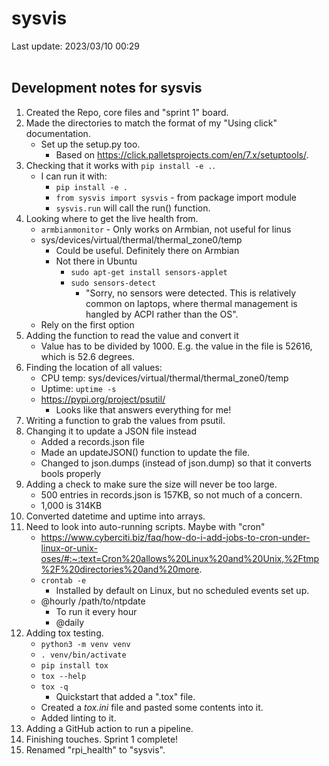 # sysvis

Last update: 2023/03/10 00:29
<br><br>

## Development notes for sysvis

1. Created the Repo, core files and "sprint 1" board.
2. Made the directories to match the format of my "Using click" documentation.
    - Set up the setup.py too.
        - Based on https://click.palletsprojects.com/en/7.x/setuptools/.
3. Checking that it works with ` pip install -e . `.
    - I can run it with:
        - ` pip install -e . `
        - ` from sysvis import sysvis ` - from package import module
        - ` sysvis.run ` will call the run() function.
4. Looking where to get the live health from.
    - ` armbianmonitor ` - Only works on Armbian, not useful for linus
    - sys/devices/virtual/thermal/thermal_zone0/temp
        - Could be useful. Definitely there on Armbian
        - Not there in Ubuntu
            - ` sudo apt-get install sensors-applet `
            - ` sudo sensors-detect `
                - "Sorry, no sensors were detected. This is relatively common on laptops, where thermal management is hangled by ACPI rather than the OS".
    - Rely on the first option
5. Adding the function to read the value and convert it
    - Value has to be divided by 1000. E.g. the value in the file is 52616, which is 52.6 degrees.
6. Finding the location of all values:
    - CPU temp: sys/devices/virtual/thermal/thermal_zone0/temp
    - Uptime: ` uptime -s `
    - https://pypi.org/project/psutil/
        - Looks like that answers everything for me!
7. Writing a function to grab the values from psutil.
8. Changing it to update a JSON file instead
    - Added a records.json file
    - Made an updateJSON() function to update the file.
    - Changed to json.dumps (instead of json.dump) so that it converts bools properly
9. Adding a check to make sure the size will never be too large.
    - 500 entries in records.json is 157KB, so not much of a concern.
    - 1,000 is 314KB
10. Converted datetime and uptime into arrays.
11. Need to look into auto-running scripts. Maybe with "cron"
    - https://www.cyberciti.biz/faq/how-do-i-add-jobs-to-cron-under-linux-or-unix-oses/#:~:text=Cron%20allows%20Linux%20and%20Unix,%2Ftmp%2F%20directories%20and%20more.
    - ` crontab -e `
        - Installed by default on Linux, but no scheduled events set up.
    - @hourly /path/to/ntpdate
        - To run it every hour
        - @daily
12. Adding tox testing.
    - ` python3 -m venv venv `
    - ` . venv/bin/activate `
    - ` pip install tox `
    - ` tox --help `
    - ` tox -q `
        - Quickstart that added a ".tox" file.
    - Created a *tox.ini* file and pasted some contents into it.
    - Added linting to it.
13. Adding a GitHub action to run a pipeline.
14. Finishing touches. Sprint 1 complete!
15. Renamed "rpi_health" to "sysvis".
